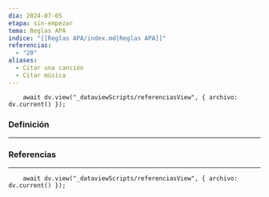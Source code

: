 ```yaml
---
dia: 2024-07-05
etapa: sin-empezar
tema: Reglas APA
indice: "[[Reglas APA/index.md|Reglas APA]]"
referencias:
  - "20"
aliases:
  - Citar una canción
  - Citar música
---
```

```dataviewjs
    await dv.view("_dataviewScripts/referenciasView", { archivo: dv.current() });
```
### Definición
---




### Referencias
---
```dataviewjs
    await dv.view("_dataviewScripts/referenciasView", { archivo: dv.current() });
```